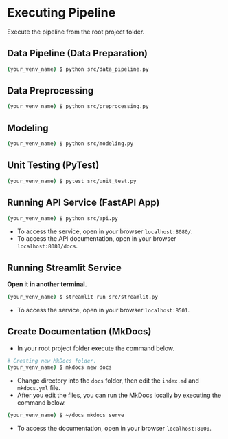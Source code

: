 # Executing Pipeline
Execute the pipeline from the root project folder.
## Data Pipeline (Data Preparation)
```bash
(your_venv_name) $ python src/data_pipeline.py
```
## Data Preprocessing
```bash
(your_venv_name) $ python src/preprocessing.py
```
## Modeling
```bash
(your_venv_name) $ python src/modeling.py
```
## Unit Testing (PyTest)
```bash
(your_venv_name) $ pytest src/unit_test.py
```
## Running API Service (FastAPI App)
```bash
(your_venv_name) $ python src/api.py
```
- To access the service, open in your browser `localhost:8080/`.
- To access the API documentation, open in your browser `localhost:8080/docs`.
## Running Streamlit Service
**Open it in another terminal.**
```bash
(your_venv_name) $ streamlit run src/streamlit.py
```
- To access the service, open in your browser `localhost:8501`.
## Create Documentation (MkDocs)
- In your root project folder execute the command below.
```bash
# Creating new MkDocs folder.
(your_venv_name) $ mkdocs new docs
```
- Change directory into the `docs` folder, then edit the `index.md` and `mkdocs.yml` file.
- After you edit the files, you can run the MkDocs locally by executing the command below.
```bash
(your_venv_name) $ ~/docs mkdocs serve
```
- To access the documentation, open in your browser `localhost:8000`.